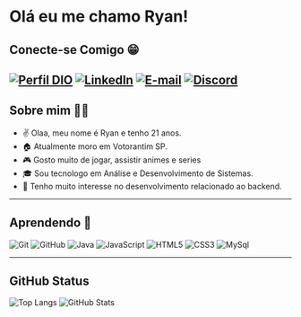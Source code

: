 # Olá eu me chamo Ryan!

## Conecte-se Comigo 😁
[![Perfil DIO](https://img.shields.io/badge/-Meu%20Perfil%20na%20DIO-000?style=for-the-badge)](https://web.dio.me/users/ryanp_souza?tab=skills) 
[![LinkedIn](https://img.shields.io/badge/LinkedIn-000?style=for-the-badge&logo=linkedin&logoColor=0E76A8)](https://www.linkedin.com/in/ryan-souza-b87769236/) 
[![E-mail](https://img.shields.io/badge/-Email-000?style=for-the-badge&logo=gmail)](mailto:ryanp.souza@hotmail.com)
[![Discord](https://img.shields.io/badge/Discord-000?style=for-the-badge&logo=discord)](https://www.discord.com/in/ryan.sz/)
-------------------------------------------
## Sobre mim 👨‍🎓

- ✌️ Olaa, meu nome é Ryan e tenho 21 anos.
- 🏠 Atualmente moro em Votorantim SP. 
- 🎮 Gosto muito de jogar, assistir animes e series
- 🎓 Sou tecnologo em Análise e Desenvolvimento de Sistemas.
- 🎯 Tenho muito interesse no desenvolvimento relacionado ao backend.

-------------------------------------------
## Aprendendo 📖
![Git](https://img.shields.io/badge/Git-000?style=for-the-badge&logo=git) 
![GitHub](https://img.shields.io/badge/GitHub-000?style=for-the-badge&logo=github) 
![Java](https://img.shields.io/badge/Java-000?style=for-the-badge&logo=java) ![JavaScript](https://img.shields.io/badge/JavaScript-000?style=for-the-badge&logo=javascript) 
![HTML5](https://img.shields.io/badge/Html5-000?style=for-the-badge&logo=html5)
![CSS3](https://img.shields.io/badge/Css3-000?style=for-the-badge&logo=css3) ![MySql](https://img.shields.io/badge/MySQL-000?style=for-the-badge&logo=mysql)

-------------------------------------------
## GitHub Status
![Top Langs](https://github-readme-stats-git-masterrstaa-rickstaa.vercel.app/api/top-langs/?username=ryaansouza&layout=compact&bg_color=000&border_color=0000FF&title_color=FFFF&text_color=FFF)
![GitHub Stats](https://github-readme-stats.vercel.app/api?username=ryaansouza&theme=transparent&bg_color=000&border_color=0000FF&show_icons=true&icon_color=30A3DC&title_color=0000FF&text_color=FFF&hide_title=true&hide=stars)